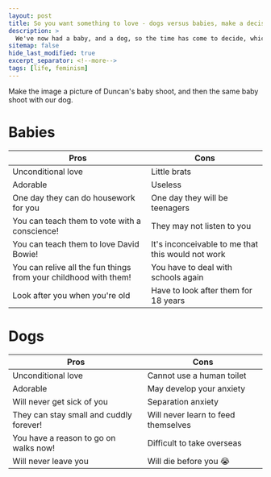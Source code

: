 ```yaml
---
layout: post
title: So you want something to love - dogs versus babies, make a decision!
description: >
  We've now had a baby, and a dog, so the time has come to decide, which is better? Do you really need both? Read on to find out! Completely unbiased opinions. 
sitemap: false
hide_last_modified: true
excerpt_separator: <!--more-->
tags: [life, feminism]
---
```


Make the image a picture of Duncan's baby shoot, and then the same baby shoot with our dog.

# Babies

|Pros|Cons|
|----|----|
|Unconditional love|Little brats|
|Adorable|Useless|
|One day they can do housework for you|One day they will be teenagers|
|You can teach them to vote with a conscience!|They may not listen to you|
|You can teach them to love David Bowie!|It's inconceivable to me that this would not work|
|You can relive all the fun things from your childhood with them!|You have to deal with schools again|
|Look after you when you're old|Have to look after them for 18 years|

# Dogs
|Pros|Cons|
|----|----|
|Unconditional love|Cannot use a human toilet|
|Adorable|May develop your anxiety|
|Will never get sick of you|Separation anxiety|
|They can stay small and cuddly forever!|Will never learn to feed themselves|
|You have a reason to go on walks now!|Difficult to take overseas|
|Will never leave you|Will die before you 😭|
